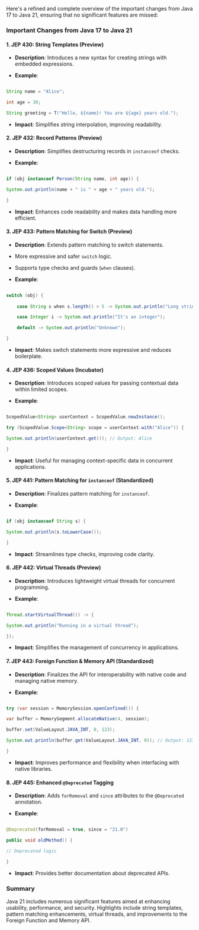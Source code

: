 Here's a refined and complete overview of the important changes from Java 17 to Java 21, ensuring that no significant features are missed:

### Important Changes from Java 17 to Java 21

#### 1. **JEP 430: String Templates (Preview)**

- **Description**: Introduces a new syntax for creating strings with embedded expressions.

- **Example**:

```java

String name = "Alice";

int age = 30;

String greeting = T("Hello, ${name}! You are ${age} years old.");

```

- **Impact**: Simplifies string interpolation, improving readability.


#### 2. **JEP 432: Record Patterns (Preview)**

- **Description**: Simplifies destructuring records in `instanceof` checks.

- **Example**:

```java

if (obj instanceof Person(String name, int age)) {

System.out.println(name + " is " + age + " years old.");

}

```

- **Impact**: Enhances code readability and makes data handling more efficient.

#### 3. **JEP 433: Pattern Matching for Switch (Preview)**

- **Description**: Extends pattern matching to switch statements.
-   More expressive and safer `switch` logic.

-   Supports type checks and guards (`when` clauses).

- **Example**:

```java

switch (obj) {
    
    case String s when s.length() > 5 -> System.out.println("Long string");

    case Integer i -> System.out.println("It's an integer");

    default -> System.out.println("Unknown");

}

```

- **Impact**: Makes switch statements more expressive and reduces boilerplate.

#### 4. **JEP 436: Scoped Values (Incubator)**

- **Description**: Introduces scoped values for passing contextual data within limited scopes.

- **Example**:

```java

ScopedValue<String> userContext = ScopedValue.newInstance();

try (ScopedValue.Scope<String> scope = userContext.with("Alice")) {

System.out.println(userContext.get()); // Output: Alice

}

```

- **Impact**: Useful for managing context-specific data in concurrent applications.

#### 5. **JEP 441: Pattern Matching for `instanceof` (Standardized)**

- **Description**: Finalizes pattern matching for `instanceof`.

- **Example**:

```java

if (obj instanceof String s) {

System.out.println(s.toLowerCase());

}

```

- **Impact**: Streamlines type checks, improving code clarity.

#### 6. **JEP 442: Virtual Threads (Preview)**

- **Description**: Introduces lightweight virtual threads for concurrent programming.

- **Example**:

```java

Thread.startVirtualThread(() -> {

System.out.println("Running in a virtual thread");

});

```

- **Impact**: Simplifies the management of concurrency in applications.

#### 7. **JEP 443: Foreign Function & Memory API (Standardized)**

- **Description**: Finalizes the API for interoperability with native code and managing native memory.

- **Example**:

```java

try (var session = MemorySession.openConfined()) {

var buffer = MemorySegment.allocateNative(4, session);

buffer.set(ValueLayout.JAVA_INT, 0, 123);

System.out.println(buffer.get(ValueLayout.JAVA_INT, 0)); // Output: 123

}

```

- **Impact**: Improves performance and flexibility when interfacing with native libraries.



#### 8. **JEP 445: Enhanced `@Deprecated` Tagging**

- **Description**: Adds `forRemoval` and `since` attributes to the `@Deprecated` annotation.

- **Example**:

```java

@Deprecated(forRemoval = true, since = "21.0")

public void oldMethod() {

// Deprecated logic

}

```

- **Impact**: Provides better documentation about deprecated APIs.

### Summary

Java 21 includes numerous significant features aimed at enhancing usability, performance, and security. Highlights include string templates, pattern matching enhancements, virtual threads, and improvements to the Foreign Function and Memory API.


